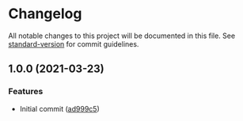# Changelog

All notable changes to this project will be documented in this file. See [standard-version](https://github.com/conventional-changelog/standard-version) for commit guidelines.

## 1.0.0 (2021-03-23)


### Features

* Initial commit ([ad999c5](https://github.com/danielcerongrajales/Time_pickers/commit/ad999c5d1bbc076ecefaf7d10157610c25747885))
